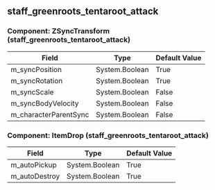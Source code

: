 ## staff_greenroots_tentaroot_attack

### Component: ZSyncTransform (staff_greenroots_tentaroot_attack)

|Field|Type|Default Value|
|---|---|---|
|m_syncPosition|System.Boolean|True|
|m_syncRotation|System.Boolean|True|
|m_syncScale|System.Boolean|False|
|m_syncBodyVelocity|System.Boolean|False|
|m_characterParentSync|System.Boolean|False|

### Component: ItemDrop (staff_greenroots_tentaroot_attack)

|Field|Type|Default Value|
|---|---|---|
|m_autoPickup|System.Boolean|True|
|m_autoDestroy|System.Boolean|True|

